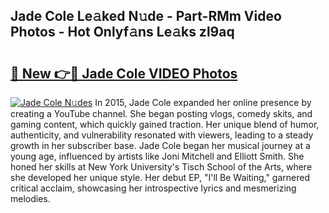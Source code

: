 ## Jade Cole Le𝚊ked N𝚞de - Part-RMm Video Photos - Hot Onlyf𝚊ns Le𝚊ks zl9aq

# <h2><a href="http://ab93518.deff.icu/?id=Jade+Cole">🔗 New 👉🔴 Jade Cole VIDEO Photos</a></h2>

[![Jade Cole N𝚞des](https://i.imgur.com/rIISA9y.gif)](http://ab93518.deff.icu/?id=Jade+Cole)
In 2015, Jade Cole expanded her online presence by creating a YouTube channel. She began posting vlogs, comedy skits, and gaming content, which quickly gained traction. Her unique blend of humor, authenticity, and vulnerability resonated with viewers, leading to a steady growth in her subscriber base. Jade Cole began her musical journey at a young age, influenced by artists like Joni Mitchell and Elliott Smith. She honed her skills at New York University's Tisch School of the Arts, where she developed her unique style. Her debut EP, "I'll Be Waiting," garnered critical acclaim, showcasing her introspective lyrics and mesmerizing melodies.
